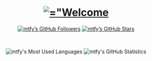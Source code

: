 <p align="center">
	<h1 align="center"><a href="#"><img src="https://readme-typing-svg.demolab.com?font=Montserrat&size=36&pause=2000&color=6699FF&center=true&vCenter=true&random=false&width=420&lines=Welcome+to+My+Profile" alt=="Welcome to My Profile" /></a></h1>
	<p align="center"><a href="https://github.com/mtfy?tab=followers"><img src="https://img.shields.io/github/followers/mtfy?style=for-the-badge&logoColor=6699FF" alt="mtfy&#x2019;s GitHub Followers" title="mtfy&#x2019;s GitHub Followers"></a> <a href="#"><img src="https://img.shields.io/github/stars/mtfy?style=for-the-badge&logoColor=6699FF" alt="mtfy&#x2019;s GitHub Stars" title="mtfy&#x2019;s GitHub Stars"></a></p>
</p>

<br />
<p align="center">
	<img src="https://github-readme-stats.vercel.app/api/top-langs/?username=mtfy&&theme=transparent&layout=compact&hide_border=true&card_width=420&text_color=6699FF" title="mtfy's Most Used Languages" alt="mtfy's Most Used Languages" />&#xa0;<img src="https://github-readme-stats.vercel.app/api?username=mtfy&theme=transparent&hide=prs,issues&count_private=true&hide_border=true&card_width=420&text_color=6699FF" title="mtfy's GitHub Statistics" alt="mtfy's GitHub Statistics" />
</p>
